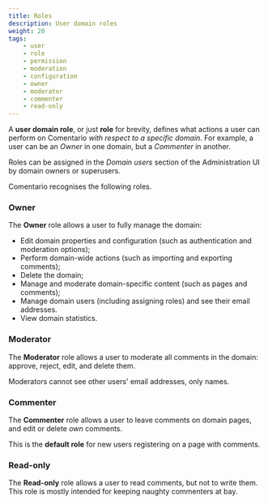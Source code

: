 ```yaml
---
title: Roles
description: User domain roles
weight: 20
tags:
    - user
    - role
    - permission
    - moderation
    - configuration
    - owner
    - moderator
    - commenter
    - read-only
---
```


A **user domain role**, or just **role** for brevity, defines what actions a user can perform on Comentario *with respect to a specific domain*. For example, a user can be an *Owner* in one domain, but a *Commenter* in another.

<!--more-->

Roles can be assigned in the *Domain users* section of the Administration UI by domain owners or superusers.

Comentario recognises the following roles.

### Owner

The **Owner** role allows a user to fully manage the domain:

* Edit domain properties and configuration (such as authentication and moderation options);
* Perform domain-wide actions (such as importing and exporting comments);
* Delete the domain;
* Manage and moderate domain-specific content (such as pages and comments);
* Manage domain users (including assigning roles) and see their email addresses.
* View domain statistics.

### Moderator

The **Moderator** role allows a user to moderate all comments in the domain: approve, reject, edit, and delete them.

Moderators cannot see other users' email addresses, only names.

### Commenter

The **Commenter** role allows a user to leave comments on domain pages, and edit or delete *own* comments.

This is the **default role** for new users registering on a page with comments.

### Read-only

The **Read-only** role allows a user to read comments, but not to write them. This role is mostly intended for keeping naughty commenters at bay.
